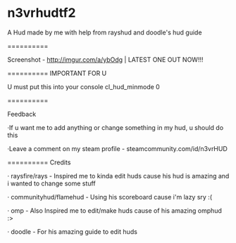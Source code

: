 n3vrhudtf2
==========

A Hud made by me with help from rayshud and doodle's hud guide

==========

Screenshot - http://imgur.com/a/ybOdg | LATEST ONE OUT NOW!!!

==========
IMPORTANT FOR U

U must put this into your console cl_hud_minmode 0

==========

Feedback

·If u want me to add anything or change something in my hud, u should do this

·Leave a comment on my steam profile - steamcommunity.com/id/n3vrHUD

==========
Credits

· raysfire/rays - Inspired me to kinda edit huds cause his hud is amazing and i wanted to change some stuff

· communityhud/flamehud - Using his scoreboard cause i'm lazy sry :(

· omp - Also Inspired me to edit/make huds cause of his amazing omphud :>

· doodle - For his amazing guide to edit huds



